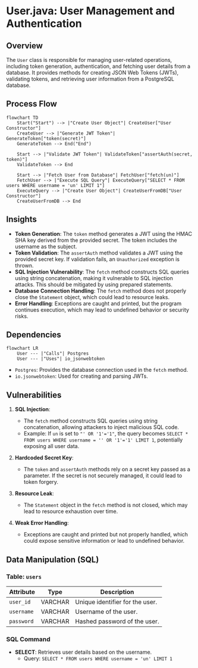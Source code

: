 # User.java: User Management and Authentication

## Overview
The `User` class is responsible for managing user-related operations, including token generation, authentication, and fetching user details from a database. It provides methods for creating JSON Web Tokens (JWTs), validating tokens, and retrieving user information from a PostgreSQL database.

## Process Flow
```mermaid
flowchart TD
    Start("Start") --> |"Create User Object"| CreateUser["User Constructor"]
    CreateUser --> |"Generate JWT Token"| GenerateToken["token(secret)"]
    GenerateToken --> End("End")

    Start --> |"Validate JWT Token"| ValidateToken["assertAuth(secret, token)"]
    ValidateToken --> End

    Start --> |"Fetch User from Database"| FetchUser["fetch(un)"]
    FetchUser --> |"Execute SQL Query"| ExecuteQuery["SELECT * FROM users WHERE username = 'un' LIMIT 1"]
    ExecuteQuery --> |"Create User Object"| CreateUserFromDB["User Constructor"]
    CreateUserFromDB --> End
```

## Insights
- **Token Generation**: The `token` method generates a JWT using the HMAC SHA key derived from the provided secret. The token includes the username as the subject.
- **Token Validation**: The `assertAuth` method validates a JWT using the provided secret key. If validation fails, an `Unauthorized` exception is thrown.
- **SQL Injection Vulnerability**: The `fetch` method constructs SQL queries using string concatenation, making it vulnerable to SQL injection attacks. This should be mitigated by using prepared statements.
- **Database Connection Handling**: The `fetch` method does not properly close the `Statement` object, which could lead to resource leaks.
- **Error Handling**: Exceptions are caught and printed, but the program continues execution, which may lead to undefined behavior or security risks.

## Dependencies
```mermaid
flowchart LR
    User --- |"Calls"| Postgres
    User --- |"Uses"| io_jsonwebtoken
```

- `Postgres`: Provides the database connection used in the `fetch` method.
- `io.jsonwebtoken`: Used for creating and parsing JWTs.

## Vulnerabilities
1. **SQL Injection**:
   - The `fetch` method constructs SQL queries using string concatenation, allowing attackers to inject malicious SQL code.
   - Example: If `un` is set to `"' OR '1'='1"`, the query becomes `SELECT * FROM users WHERE username = '' OR '1'='1' LIMIT 1`, potentially exposing all user data.

2. **Hardcoded Secret Key**:
   - The `token` and `assertAuth` methods rely on a secret key passed as a parameter. If the secret is not securely managed, it could lead to token forgery.

3. **Resource Leak**:
   - The `Statement` object in the `fetch` method is not closed, which may lead to resource exhaustion over time.

4. **Weak Error Handling**:
   - Exceptions are caught and printed but not properly handled, which could expose sensitive information or lead to undefined behavior.

## Data Manipulation (SQL)
### Table: `users`
| Attribute   | Type         | Description                          |
|-------------|--------------|--------------------------------------|
| `user_id`   | VARCHAR      | Unique identifier for the user.      |
| `username`  | VARCHAR      | Username of the user.                |
| `password`  | VARCHAR      | Hashed password of the user.         |

### SQL Command
- **SELECT**: Retrieves user details based on the username.
  - Query: `SELECT * FROM users WHERE username = 'un' LIMIT 1`
